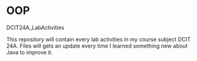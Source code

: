 # OOP
DCIT24A_LabActivities

This repository will contain every lab activities in my course subject DCIT 24A. Files will gets an update every time I learned something new about Java to improve it.

